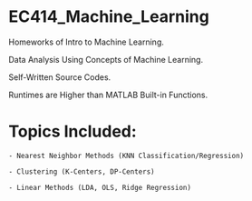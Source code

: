 # EC414_Machine_Learning

Homeworks of Intro to Machine Learning.

Data Analysis Using Concepts of Machine Learning.

Self-Written Source Codes.

Runtimes are Higher than MATLAB Built-in Functions.

# Topics Included:

```
- Nearest Neighbor Methods (KNN Classification/Regression)

- Clustering (K-Centers, DP-Centers)

- Linear Methods (LDA, OLS, Ridge Regression)

```



